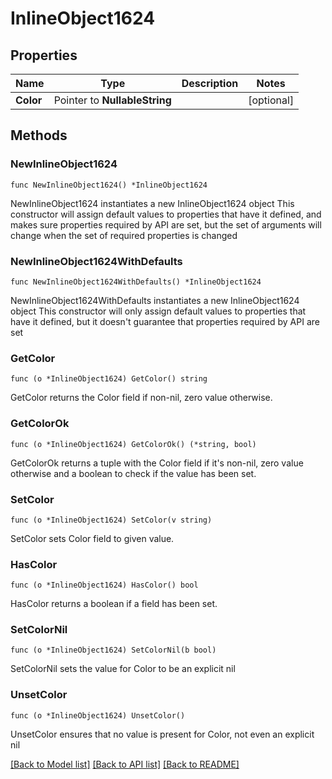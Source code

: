 # InlineObject1624

## Properties

Name | Type | Description | Notes
------------ | ------------- | ------------- | -------------
**Color** | Pointer to **NullableString** |  | [optional] 

## Methods

### NewInlineObject1624

`func NewInlineObject1624() *InlineObject1624`

NewInlineObject1624 instantiates a new InlineObject1624 object
This constructor will assign default values to properties that have it defined,
and makes sure properties required by API are set, but the set of arguments
will change when the set of required properties is changed

### NewInlineObject1624WithDefaults

`func NewInlineObject1624WithDefaults() *InlineObject1624`

NewInlineObject1624WithDefaults instantiates a new InlineObject1624 object
This constructor will only assign default values to properties that have it defined,
but it doesn't guarantee that properties required by API are set

### GetColor

`func (o *InlineObject1624) GetColor() string`

GetColor returns the Color field if non-nil, zero value otherwise.

### GetColorOk

`func (o *InlineObject1624) GetColorOk() (*string, bool)`

GetColorOk returns a tuple with the Color field if it's non-nil, zero value otherwise
and a boolean to check if the value has been set.

### SetColor

`func (o *InlineObject1624) SetColor(v string)`

SetColor sets Color field to given value.

### HasColor

`func (o *InlineObject1624) HasColor() bool`

HasColor returns a boolean if a field has been set.

### SetColorNil

`func (o *InlineObject1624) SetColorNil(b bool)`

 SetColorNil sets the value for Color to be an explicit nil

### UnsetColor
`func (o *InlineObject1624) UnsetColor()`

UnsetColor ensures that no value is present for Color, not even an explicit nil

[[Back to Model list]](../README.md#documentation-for-models) [[Back to API list]](../README.md#documentation-for-api-endpoints) [[Back to README]](../README.md)


